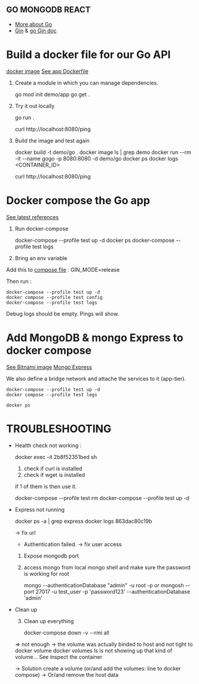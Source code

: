 GO MONGODB REACT
----------------

- [More about Go](https://go.dev/solutions/cloud)
- [Gin](https://pkg.go.dev/github.com/gin-gonic/gin) & [go Gin doc](https://go.dev/doc/tutorial/web-service-gin)


# Build a docker file for our Go API

[docker image](https://hub.docker.com/_/golang)
[See app Dockerfile](app/Dockerfile)

1. Create a module in which you can manage dependencies.

    go mod init demo/app
    go get .

2. Try it out locally

    go run .

    curl http://localhost:8080/ping

3. Build the image and test again

    docker build -t demo/go .
    docker image ls | grep demo
    docker run --rm -it --name gogo -p 8080:8080 -d demo/go
    docker ps
    docker logs <CONTAINER_ID>

    curl http://localhost:8080/ping

# Docker compose the Go app

[See latest references](https://docs.docker.com/compose/compose-file/03-compose-file/)

1. Run docker-compose

    docker-compose --profile test up -d
    docker ps
    docker-compose --profile test logs

2. Bring an env variable

Add this to [compose file](compose.yaml) :
    GIN_MODE=release

Then run :

    docker-compose --profile test up -d
    docker compose --profile test config
    docker-compose --profile test logs

Debug logs should be empty. Pings will show.


# Add MongoDB & mongo Express to docker compose

[See Bitnami image](https://hub.docker.com/r/bitnami/mongodb)
[Mongo Express](https://hub.docker.com/_/mongo-express)

We also define a bridge network and attache the services to it (app-tier).


    docker-compose --profile test up -d
    docker compose --profile test logs

    docker ps


# TROUBLESHOOTING

- Health check not working :

    docker exec -it 2b8f52351bed sh

    1. check if curl is installed
    2. check if wget is installed

    if 1 of them is then use it.

    docker-compose --profile test rm
    docker-compose --profile test up -d


- Express not running

    docker ps -a | grep express
    docker logs 863dac80c19b

    -> fix url

    + Authentication failed.
    -> fix user access

    1. Expose mongodb port
    2. access mongo from local mongo shell and make sure the password is working for root

        mongo --authenticationDatabase "admin" -u root -p
        or
        mongosh --port 27017 -u test_user -p 'password123' --authenticationDatabase 'admin'

- Clean up

    3. Clean up everything

        docker-compose down -v --rmi all

    => not enough -> the volume was actually binded to host and not tight to docker volume
    docker volumes ls is not showing up that kind of volume...
    See inspect the container

    -> Solution create a volume (or/and add the volumes: line to docker compose)
    -> Or/and remove the host data